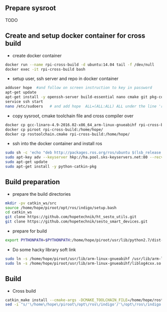 ## Prepare sysroot
TODO

## Create and setup docker container for cross build
- create docker container
```sh
docker run --name rpi-cross-build -d ubuntu:14.04 tail -f /dev/null
docker exec -it rpi-cross-build bash
```

- setup user, ssh server and repo in docker container
```sh
adduser hope  #and follow on screen instruction to key in password
apt-get update
apt-get install -y openssh-server build-essential nano cmake git pkg-config
service ssh start
nano /etc/sudoers   # and add hope  ALL=(ALL:ALL) ALL under the line 'root  ALL(ALL:ALL) ALL'
```

- copy sysroot, cmake toolchain file and cross compiler over
```sh
docker cp gcc-linaro-4.9-2016.02-x86_64_arm-linux-gnueabihf rpi-cross-build:/home/hope/
docker cp piroot rpi-cross-build:/home/hope/
docker cp rostoolchain.cmake rpi-cross-build:/home/hope/
```

- ssh into the docker container and install ros
```sh
sudo sh -c 'echo "deb http://packages.ros.org/ros/ubuntu $(lsb_release -sc) main" > /etc/apt/sources.list.d/ros-latest.list'
sudo apt-key adv --keyserver hkp://ha.pool.sks-keyservers.net:80 --recv-key 421C365BD9FF1F717815A3895523BAEEB01FA116
sudo apt-get update
sudo apt-get install -y python-catkin-pkg
```

## Build preparation
- prepare the build directories
```sh
mkdir -pv catkin_ws/src
source /home/hope/piroot/opt/ros/indigo/setup.bash
cd catkin_ws
git clone https://github.com/hopetechnik/ht_sesto_utils.git
git clone https://github.com/hopetechnik/sesto_smart_devices.git
```

- prepare for build
```sh
export PYTHONPATH=$PYTHONPATH:/home/hope/piroot/usr/lib/python2.7/dist-packages   # so that it can find catkin_pkg
```

- Do some hacky library soft link
```sh
sudo ln -s /home/hope/piroot/usr/lib/arm-linux-gnueabihf /usr/lib/arm-linux-gnueabihf
sudo ln -s /home/hope/piroot/usr/lib/arm-linux-gnueabihf/liblog4cxx.so /usr/lib/liblog4cxx.so
```

## Build
- Cross build
```sh
catkin_make install --cmake-args -DCMAKE_TOOLCHAIN_FILE=/home/hope/rostoolchain.cmake -DCMAKE_PREFIX_PATH=/home/hope/piroot/opt/ros/indigo -DCATKIN_BLACKLIST_PACKAGES="rpi_intelligent_system_xmlrpc"
sed -i "s/'\/home\/hope\/piroot\/opt\/ros\/indigo'/'\/opt\/ros\/indigo'/" _setup_util.py
```

